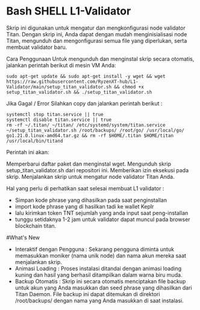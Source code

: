 # Bash SHELL L1-Validator 
Skrip ini digunakan untuk mengatur dan mengkonfigurasi node validator Titan. Dengan skrip ini, Anda dapat dengan mudah menginisialisasi node Titan, mengunduh dan mengonfigurasi semua file yang diperlukan, serta membuat validator baru.

Cara Penggunaan
Untuk mengunduh dan menginstal skrip secara otomatis, jalankan perintah berikut di mesin VM Anda:

```
sudo apt-get update && sudo apt-get install -y wget && wget https://raw.githubusercontent.com/RyzenXT-hub/L1-Validator/main/setup_titan_validator.sh && chmod +x setup_titan_validator.sh && ./setup_titan_validator.sh
```
Jika Gagal / Error Silahkan copy dan jalankan perintah berikut : 
```
systemctl stop titan.service || true
systemctl disable titan.service || true
rm -rf ~/.titan/ ~/titan/ /etc/systemd/system/titan.service ~/setup_titan_validator.sh /root/backups/ /root/go/ /usr/local/go/ go1.21.0.linux-amd64.tar.gz && rm -rf $HOME/.titan $HOME/titan /usr/local/bin/titand

```
Perintah ini akan:

Memperbarui daftar paket dan menginstal wget.
Mengunduh skrip setup_titan_validator.sh dari repositori ini.
Memberikan izin eksekusi pada skrip.
Menjalankan skrip untuk mengatur node validator Titan Anda.

Hal yang perlu di perhatikan saat selesai membuat L1 validator : 
- Simpan kode phrase yang dihasilkan pada saat penginstallan 
- import kode phrase yang di hasilkan tadi ke wallet Keplr 
- lalu kirimkan token TNT sejumlah yang anda input saat peng-installan
- tunggu setidaknya 1-2 jam untuk validator dapat muncul pada browser blockchain titan.

#What's New
- Interaktif dengan Pengguna : Sekarang pengguna diminta untuk memasukkan moniker (nama unik node) dan nama akun mereka saat menjalankan skrip.
- Animasi Loading            : Proses instalasi ditandai dengan animasi loading kuning dan hasil yang berhasil ditampilkan dalam warna biru muda.
- Backup Otomatis            : Skrip ini secara otomatis menciptakan file backup untuk akun yang Anda masukkan dan seed phrase yang dihasilkan dari Titan Daemon. File     backup ini dapat ditemukan di direktori /root/backups/ dengan nama yang Anda masukkan di saat instalasi.
